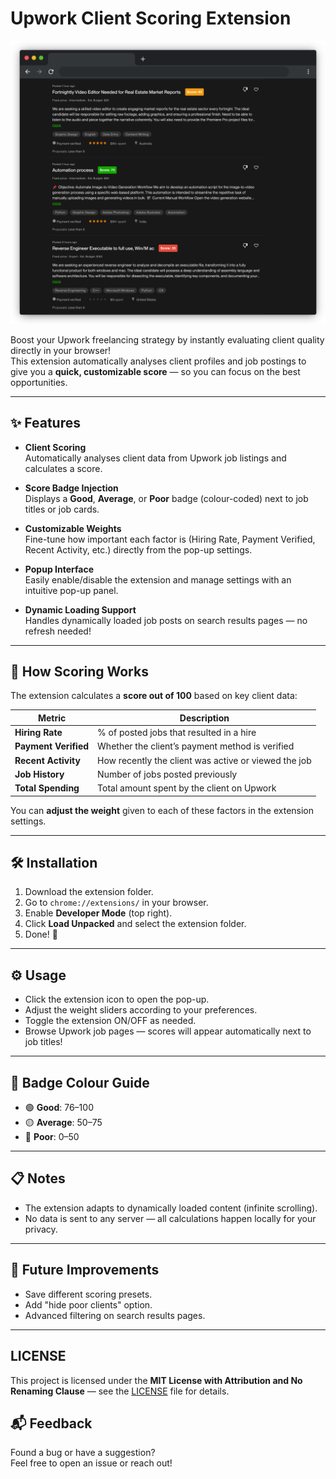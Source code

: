 # Upwork Client Scoring Extension

![Upwork_JOB_client_scoring_example](job_client_scoring_Example.png)

Boost your Upwork freelancing strategy by instantly evaluating client quality directly in your browser!  
This extension automatically analyses client profiles and job postings to give you a **quick, customizable score** — so you can focus on the best opportunities.

---

## ✨ Features

- **Client Scoring**  
  Automatically analyses client data from Upwork job listings and calculates a score.

- **Score Badge Injection**  
  Displays a **Good**, **Average**, or **Poor** badge (colour-coded) next to job titles or job cards.

- **Customizable Weights**  
  Fine-tune how important each factor is (Hiring Rate, Payment Verified, Recent Activity, etc.) directly from the pop-up settings.

- **Popup Interface**  
  Easily enable/disable the extension and manage settings with an intuitive pop-up panel.

- **Dynamic Loading Support**  
  Handles dynamically loaded job posts on search results pages — no refresh needed!

---

## 🧠 How Scoring Works

The extension calculates a **score out of 100** based on key client data:

| Metric                  | Description                                                |
| ------------------------ | ---------------------------------------------------------- |
| **Hiring Rate**          | % of posted jobs that resulted in a hire                   |
| **Payment Verified**     | Whether the client’s payment method is verified            |
| **Recent Activity**      | How recently the client was active or viewed the job       |
| **Job History**          | Number of jobs posted previously                           |
| **Total Spending**       | Total amount spent by the client on Upwork                 |

You can **adjust the weight** given to each of these factors in the extension settings.


---

## 🛠 Installation

1. Download the extension folder.
2. Go to `chrome://extensions/` in your browser.
3. Enable **Developer Mode** (top right).
4. Click **Load Unpacked** and select the extension folder.
5. Done! 🎯

---

## ⚙️ Usage

- Click the extension icon to open the pop-up.
- Adjust the weight sliders according to your preferences.
- Toggle the extension ON/OFF as needed.
- Browse Upwork job pages — scores will appear automatically next to job titles!

---

## 🎨 Badge Colour Guide

- 🟢 **Good**: 76–100
- 🟡 **Average**: 50–75
- 🔴 **Poor**: 0–50

---

## 📋 Notes

- The extension adapts to dynamically loaded content (infinite scrolling).
- No data is sent to any server — all calculations happen locally for your privacy.

---

## 🚀 Future Improvements

- Save different scoring presets.
- Add "hide poor clients" option.
- Advanced filtering on search results pages.

---

## LICENSE

This project is licensed under the **MIT License with Attribution and No Renaming Clause** — see the [LICENSE](./LICENSE) file for details.

## 📬 Feedback

Found a bug or have a suggestion?  
Feel free to open an issue or reach out!
